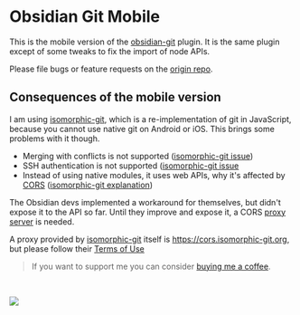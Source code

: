 # Obsidian Git Mobile

This is the mobile version of the [obsidian-git](https://github.com/denolehov/obsidian-git) plugin. It is the same plugin except of some tweaks to fix the import of node APIs.

Please file bugs or feature requests on the [origin repo](https://github.com/denolehov/obsidian-git/issues). 

## Consequences of the mobile version

I am using [isomorphic-git](https://isomorphic-git.org/), which is a re-implementation of git in JavaScript, because you cannot use native git on Android or iOS. This brings some problems with it though.
- Merging with conflicts is not supported ([isomorphic-git issue](https://github.com/isomorphic-git/isomorphic-git/issues/325))
- SSH authentication is not supported ([isomorphic-git issue](https://github.com/isomorphic-git/isomorphic-git/issues/231)
- Instead of using native modules, it uses web APIs, why it's affected by [CORS](https://developer.mozilla.org/de/docs/Web/HTTP/CORS) ([isomorphic-git explanation](https://github.com/isomorphic-git/isomorphic-git#cors-support))

The Obsidian devs implemented a workaround for themselves, but didn't expose it to the API so far. Until they improve and expose it, a CORS [proxy server](https://en.wikipedia.org/wiki/Proxy_server) is needed. 

A proxy provided by [isomorphic-git](https://github.com/isomorphic-git/isomorphic-git#cors-support) itself is https://cors.isomorphic-git.org, but please follow their [Terms of Use](https://cors.isomorphic-git.org)


> If you want to support me you can consider [buying me a coffee](https://www.buymeacoffee.com/Vinzent03).

<br>

<a href="https://www.buymeacoffee.com/Vinzent03"><img src="https://img.buymeacoffee.com/button-api/?text=Buy me a coffee&emoji=&slug=Vinzent03&button_colour=5F7FFF&font_colour=ffffff&font_family=Inter&outline_colour=000000&coffee_colour=FFDD00"></a>